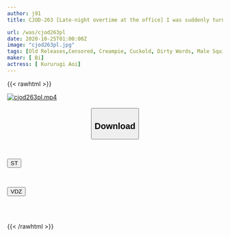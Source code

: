 ```yaml
---
author: j91
title: CJOD-263 [Late-night overtime at the office] I was suddenly turned into a slut by my junior colleague (Mr. Kururugi), who I thought was modest, and he made me cum repeatedly until morning... Aoi Kururugi

url: /was/cjod263pl
date: 2020-10-25T01:00:00Z
image: "cjod263pl.jpg"
tags: [Old Releases,Censored, Creampie, Cuckold, Dirty Words, Male Squirting, Pantyhose, Slut, Solowork]
maker: [ Bi]
actress: [ Kururugi Aoi]
---
```



{{< rawhtml >}}

<div class="video" data-videoid="oWZKLpZVqJTJBbA">
    <a href="javascript:;">
        <img src="/was/cjod263pl/cjod263pl.jpg" width="WIDTH" height="HEIGHT" alt="cjod263pl.mp4" loading="lazy">
    </a>
</div>

<script type="text/javascript" src="https://j91.asia/asset/on-demand-st.js"></script>

<br>
  <link rel="stylesheet" href="https://j91.asia/asset/bs5.css">
  
  <center>
  <button class="btn btn-primary" type="button" data-bs-toggle="collapse" data-bs-target=".multi-collapse" aria-expanded="false" aria-controls="multiCollapseExample1 multiCollapseExample2"><h2>Download</h2></button></center>
</p>
<div class="row">
  <div class="col">
    <div class="collapse multi-collapse" id="multiCollapseExample1">
      <div class="card card-body">
	      	      <br>
<div class="buttons">  
<p><a href="https://streamtape.to/v/oWZKLpZVqJTJBbA" target="_blank"><button class="btn-hover color-3"><i class="fa fa-download"></i> ST</button></a></p></div>
    </div>
  </div>
</div>
  <div class="col">
    <div class="collapse multi-collapse" id="multiCollapseExample2">
      <div class="card card-body">
	      <br>
<div class="buttons">
<p><a href="https://vidoza.net/1c9g0inqn0oz" target="_blank"><button class="btn-hover color-8"><i class="fa fa-download"></i> VDZ</button></a></p></div>
<br><br>
      </div>
    </div>
  </div>
</div>

{{< /rawhtml >}}